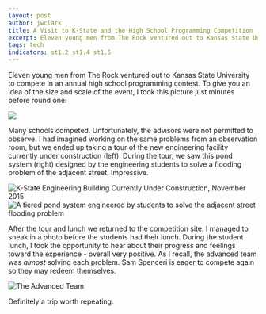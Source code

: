 ```yaml
---
layout: post
author: jwclark
title: A Visit to K-State and the High School Programming Competition
excerpt: Eleven young men from The Rock ventured out to Kansas State University to compete in their annual high school programming contest. 
tags: tech
indicators: st1.2 st1.4 st1.5
---
```

Eleven young men from The Rock ventured out to Kansas State University to compete in an annual high school programming contest. To give you an idea of the size and scale of the event, I took this picture just minutes before round one:

<div class="flex-wrapper">
  <img src="{{site.baseurl}}/img/the-progamming-competition.JPG">
</div>

Many schools competed. Unfortunately, the advisors were not permitted to observe. I had imagined working on the same problems from an observation room, but we ended up taking a tour of the new engineering facility currently under construction (left). During the tour, we saw this pond system (right) designed by the engineering students to solve a flooding problem of the adjacent street. Impressive.

<div class="flex-wrapper">
  <img src="{{site.baseurl}}/img/k-state-engineering-facility.JPG" alt="K-State Engineering Building Currently Under Construction, November 2015">
  <img src="{{site.baseurl}}/img/water-spillway-solution.JPG" alt="A tiered pond system engineered by students to solve the adjacent street flooding problem">
</div>

After the tour and lunch we returned to the competition site. I managed to sneak in a photo before the students had their lunch. During the student lunch, I took the opportunity to hear about their progress and feelings toward the experience - overall very positive. As I recall, the advanced team was *almost* solving each problem. Sam Spenceri is eager to compete again so they may redeem themselves.

<div class="flex-wrapper">
  <img src="{{site.baseurl}}/img/the-advanced-team.JPG" alt="The Advanced Team">
</div>

Definitely a trip worth repeating.
